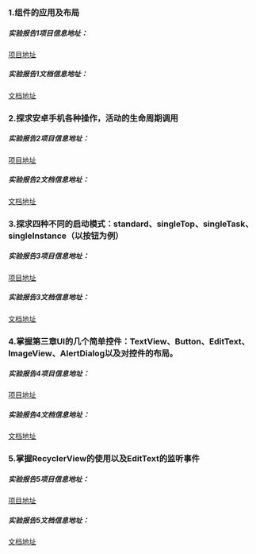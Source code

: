 ### 1.组件的应用及布局

##### 实验报告1项目信息地址：

[项目地址](https://github.com/TomHardyWu/2018118148_Android/tree/master/%E7%AC%AC%E4%B8%80%E6%AC%A1%E4%BD%9C%E4%B8%9A/FirstWork)

##### 实验报告1文档信息地址：

[文档地址](https://github.com/TomHardyWu/2018118148_Android/blob/master/%E7%AC%AC%E4%B8%80%E6%AC%A1%E4%BD%9C%E4%B8%9A/%E5%AE%9E%E9%AA%8C%E6%8A%A5%E5%91%8A1.md)

### 2.探求安卓手机各种操作，活动的生命周期调用

##### 实验报告2项目信息地址：

[项目地址](https://github.com/TomHardyWu/2018118148_Android/tree/master/%E7%AC%AC%E4%BA%8C%E6%AC%A1%E4%BD%9C%E4%B8%9A/SecondWork)

##### 实验报告2文档信息地址：

[文档地址](https://github.com/TomHardyWu/2018118148_Android/blob/master/%E7%AC%AC%E4%BA%8C%E6%AC%A1%E4%BD%9C%E4%B8%9A/%E5%AE%9E%E9%AA%8C%E6%8A%A5%E5%91%8A2.md)

### 3.探求四种不同的启动模式：standard、singleTop、singleTask、singleInstance（以按钮为例）

##### 实验报告3项目信息地址：

[项目地址]()

##### 实验报告3文档信息地址：

[文档地址]()

### 4.掌握第三章UI的几个简单控件：TextView、Button、EditText、ImageView、AlertDialog以及对控件的布局。

##### 实验报告4项目信息地址：

[项目地址]()

##### 实验报告4文档信息地址：

[文档地址]()

### 5.掌握RecyclerView的使用以及EditText的监听事件

##### 实验报告5项目信息地址：

[项目地址]()

##### 实验报告5文档信息地址：

[文档地址]()